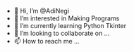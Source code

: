 - 👋 Hi, I’m @AdiNegi
- 👀 I’m interested in Making Programs
- 🌱 I’m currently learning Python Tkinter
- 💞️ I’m looking to collaborate on ...
- 📫 How to reach me ...

<!---
AdiNegi/AdiNegi is a ✨ special ✨ repository because its `README.md` (this file) appears on your GitHub profile.
You can click the Preview link to take a look at your changes.
--->
